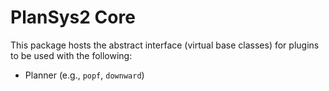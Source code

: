 # PlanSys2 Core

This package hosts the abstract interface (virtual base classes) for plugins to be used with the following:

- Planner (e.g., `popf`, `downward`)

